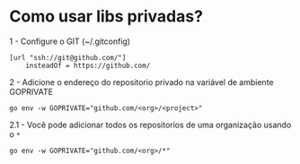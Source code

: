 # Como usar libs privadas?

1 - Configure o GIT \(~/.gitconfig\)

```text
[url "ssh://git@github.com/"]
    insteadOf = https://github.com/
```

2 - Adicione o endereço do repositorio privado na variável de ambiente GOPRIVATE

```text
go env -w GOPRIVATE="github.com/<org>/<project>"
```

2.1 - Você pode adicionar todos os repositorios de uma organização usando o  `*`

```text
go env -w GOPRIVATE="github.com/<org>/*"
```

